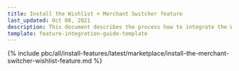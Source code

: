 ```yaml
---
title: Install the Wishlist + Merchant Switcher feature
last_updated: Oct 08, 2021
description: This document describes the process how to integrate the Wishlist + Merchant Switcher feature into a Spryker project.
template: feature-integration-guide-template
---
```


{% include pbc/all/install-features/latest/marketplace/install-the-merchant-switcher-wishlist-feature.md %} <!-- To edit, see /_includes/pbc/all/install-features/202212.0/marketplace/install-the-merchant-switcher-wishlist-feature.md -->
